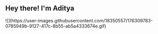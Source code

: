 <h2>Hey there! I'm Aditya</h2> ![](https://user-images.githubusercontent.com/18350557/176309783-0785949b-9127-417c-8b55-ab5a4333674e.gif)
